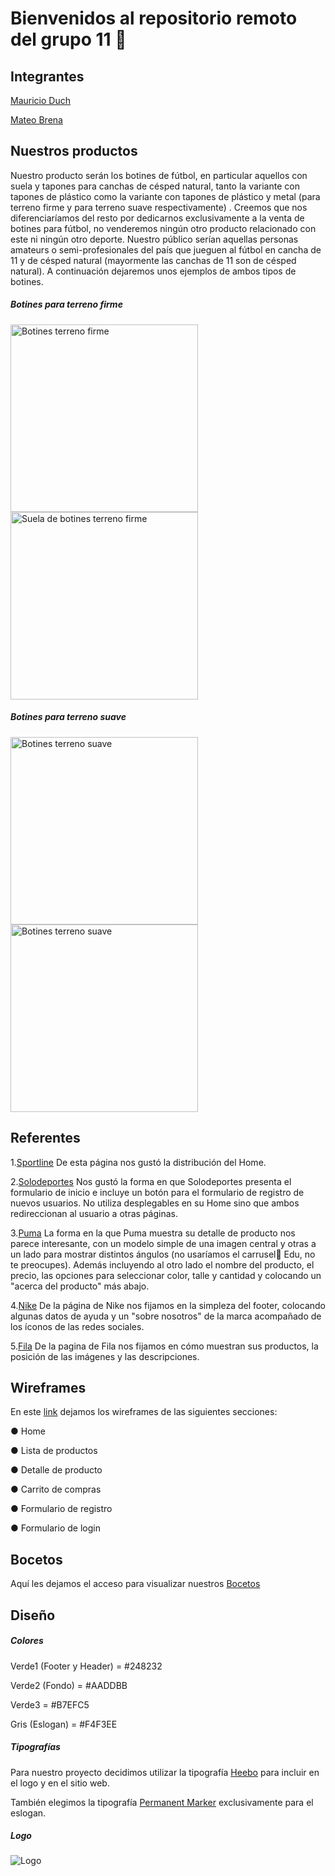 # Bienvenidos al repositorio remoto del grupo 11 🏡

## Integrantes

[Mauricio Duch](https://docs.google.com/presentation/d/1YKHhkUJQiiAXd1jsBNWZlaFAJY9oNNhHOzkqXrkJpIo/edit#slide=id.g872c0fb5d6_0_105)

[Mateo Brena](https://docs.google.com/presentation/d/13jx7oJOTdFAnT26rqKgbfouSVbagA6ZhHox9U7G7AzA/edit#slide=id.g872c0fb5d6_0_105)

## Nuestros productos 

Nuestro producto serán los botines de fútbol, en particular aquellos con suela y tapones para canchas de césped natural, tanto la variante con tapones de plástico como la variante con tapones de plástico y metal (para terreno firme y para terreno suave respectivamente) . Creemos que nos diferenciaríamos del resto por dedicarnos exclusivamente a la venta de botines para fútbol, no venderemos ningún otro producto relacionado con este ni ningún otro deporte. Nuestro público serían aquellas personas amateurs o semi-profesionales del país que jueguen al fútbol en cancha de 11 y de césped natural (mayormente las canchas de 11 son de césped natural).
A continuación dejaremos unos ejemplos de ambos tipos de botines.
##### Botines para terreno firme
<img src = "https://assets.adidas.com/images/h_840,f_auto,q_auto,fl_lossy,c_fill,g_auto/c39487a49ad440639cf3ad86012e86f4_9366/Botines_X_Speedflow.1_Terreno_Firme_Blanco_GW7456_01_standard.jpg" alt = "Botines terreno firme" width = "300" height = "300">
<img src = "https://assets.adidas.com/images/h_840,f_auto,q_auto,fl_lossy,c_fill,g_auto/d46661aec2904a5cb9a2ad86012eb988_9366/Botines_X_Speedflow.1_Terreno_Firme_Blanco_GW7456_42_detail.jpg" alt = "Suela de botines terreno firme" width = "300" height = "300">

##### Botines para terreno suave
<img src = "https://assets.adidas.com/images/h_840,f_auto,q_auto,fl_lossy,c_fill,g_auto/c1f8505f41c341bd87d4ac6a00e3ae47_9366/Botines_de_Futbol_X_Ghosted.1_Terreno_Suave_Amarillo_FW6890_01_standard.jpg" alt = "Botines terreno suave" width = "300" height = "300">
<img src = "https://assets.adidas.com/images/h_840,f_auto,q_auto,fl_lossy,c_fill,g_auto/28a8a806ff4c4401ac4eac6a00e3dcb4_9366/Botines_de_Futbol_X_Ghosted.1_Terreno_Suave_Amarillo_FW6890_42_detail.jpg" alt = "Botines terreno suave" width = "300" height = "300">

## Referentes 

1.[Sportline](https://www.sportline.com.ar/) 
De esta página nos gustó la distribución del Home.

2.[Solodeportes](https://www.solodeportes.com.ar/customer/account/login/) 
Nos gustó la forma en que Solodeportes presenta el formulario de inicio e incluye un botón para el formulario de registro de nuevos usuarios. No utiliza desplegables en su Home sino que ambos redireccionan al usuario a otras páginas.

3.[Puma](https://ar.puma.com/buzo-red-bull-racing-con-capucha-y-estampado-763194-01.html?color=673) 
La forma en la que Puma muestra su detalle de producto nos parece interesante, con un modelo simple de una imagen central y otras a un lado para mostrar distintos ángulos (no usaríamos el carrusel🎠 Edu, no te preocupes). Además incluyendo al otro lado el nombre del producto, el precio, las opciones para seleccionar color, talle y cantidad y colocando un "acerca del producto" más abajo.

4.[Nike](https://www.nike.com/ar/) 
De la página de Nike nos fijamos en la simpleza del footer, colocando algunas datos de ayuda y un "sobre nosotros" de la marca acompañado de los íconos de las redes sociales.

5.[Fila](https://tienda.fila.com.ar/155/running?initialMap=productClusterIds&initialQuery=155&map=productClusterIds,coleccion)
De la pagina de Fila nos fijamos en cómo muestran sus productos, la posición de las imágenes y las descripciones.

## Wireframes 

En este [link](https://www.figma.com/file/1ePQsIufi3J5Ylbf2Ntb8v/Untitled?node-id=1%3A3) dejamos los wireframes de las siguientes secciones:

● Home

● Lista de productos

● Detalle de producto

● Carrito de compras

● Formulario de registro

● Formulario de login


## Bocetos 

Aquí les dejamos el acceso para visualizar nuestros [Bocetos](https://www.figma.com/file/o5lxsSASvncpRYjaxVeGp2/Boceto?node-id=0%3A1)

## Diseño

##### Colores

Verde1 (Footer y Header) = #248232

Verde2 (Fondo) = #AADDBB

Verde3 = #B7EFC5

Gris (Eslogan) = #F4F3EE

##### Tipografías 

Para nuestro proyecto decidimos utilizar la tipografía [Heebo](https://fonts.google.com/specimen/Heebo?preview.text=) para incluir en el logo y en el sitio web.

También elegimos la tipografía [Permanent Marker](https://fonts.google.com/specimen/Permanent+Marker) exclusivamente para el eslogan.

##### Logo 


![Logo](https://user-images.githubusercontent.com/106563665/177088152-45e037d7-78aa-4181-9792-4944d8d151d8.png)
